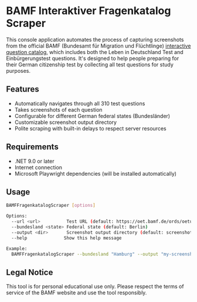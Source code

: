 # BAMF Interaktiver Fragenkatalog Scraper

This console application automates the process of capturing screenshots from the official BAMF (Bundesamt für Migration und Flüchtlinge) [interactive question catalog](https://www.bamf.de/DE/Themen/Integration/ZugewanderteTeilnehmende/OnlineTestcenter/online-testcenter-node.html), which includes both the Leben in Deutschland Test and Einbürgerungstest questions. It's designed to help people preparing for their German citizenship test by collecting all test questions for study purposes.

## Features

- Automatically navigates through all 310 test questions
- Takes screenshots of each question
- Configurable for different German federal states (Bundesländer)
- Customizable screenshot output directory
- Polite scraping with built-in delays to respect server resources

## Requirements

- .NET 9.0 or later
- Internet connection
- Microsoft Playwright dependencies (will be installed automatically)

## Usage

```bash
BAMFFragenkatalogScraper [options]

Options:
  --url <url>          Test URL (default: https://oet.bamf.de/ords/oetut/f?p=514:1::::::)
  --bundesland <state> Federal state (default: Berlin)
  --output <dir>       Screenshot output directory (default: screenshots)
  --help              Show this help message

Example:
  BAMFFragenkatalogScraper --bundesland "Hamburg" --output "my-screenshots"
```

## Legal Notice

This tool is for personal educational use only. Please respect the terms of service of the BAMF website and use the tool responsibly.